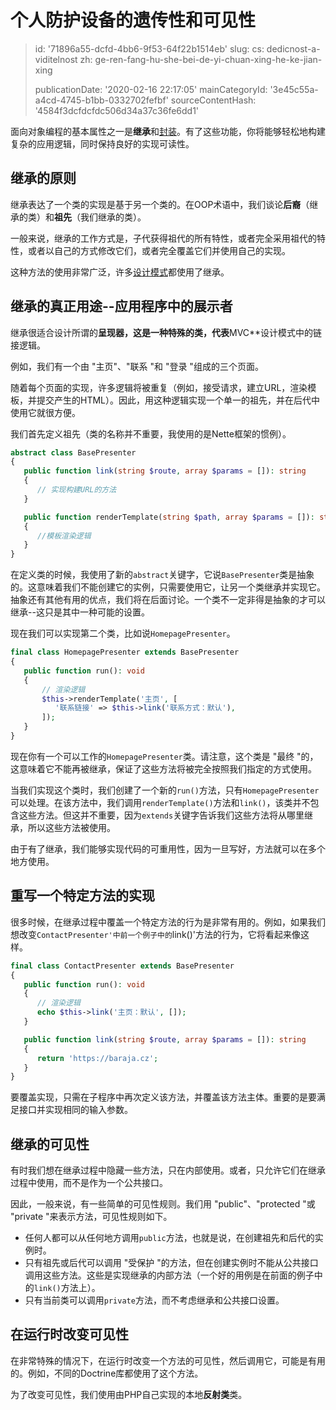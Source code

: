 个人防护设备的遗传性和可见性
==============

> id: '71896a55-dcfd-4bb6-9f53-64f22b1514eb'
> slug:
> 	cs: dedicnost-a-viditelnost
> 	zh: ge-ren-fang-hu-she-bei-de-yi-chuan-xing-he-ke-jian-xing
> 
> publicationDate: '2020-02-16 22:17:05'
> mainCategoryId: '3e45c55a-a4cd-4745-b1bb-0332702fefbf'
> sourceContentHash: '4584f3dcfdcfdc506d34a37c36fe6dd1'

面向对象编程的基本属性之一是**继承**和<a href="/encapsulation">封装</a>。有了这些功能，你将能够轻松地构建复杂的应用逻辑，同时保持良好的实现可读性。

继承的原则
-------------------

继承表达了一个类的实现是基于另一个类的。在OOP术语中，我们谈论**后裔**（继承的类）和**祖先**（我们继承的类）。

一般来说，继承的工作方式是，子代获得祖代的所有特性，或者完全采用祖代的特性，或者以自己的方式修改它们，或者完全覆盖它们并使用自己的实现。

这种方法的使用非常广泛，许多<a href="/design-patterns">设计模式</a>都使用了继承。

继承的真正用途--应用程序中的展示者
--------------------

继承很适合设计所谓的**呈现器，这是一种特殊的类，代表**MVC**设计模式中的链接逻辑。

例如，我们有一个由 "主页"、"联系 "和 "登录 "组成的三个页面。

随着每个页面的实现，许多逻辑将被重复（例如，接受请求，建立URL，渲染模板，并提交产生的HTML）。因此，用这种逻辑实现一个单一的祖先，并在后代中使用它就很方便。

我们首先定义祖先（类的名称并不重要，我使用的是Nette框架的惯例）。

```php
abstract class BasePresenter
{
   public function link(string $route, array $params = []): string
   {
      // 实现构建URL的方法
   }

   public function renderTemplate(string $path, array $params = []): string
   {
      //模板渲染逻辑
   }
}
```

在定义类的时候，我使用了新的`abstract`关键字，它说`BasePresenter`类是抽象的。这意味着我们不能创建它的实例，只需要使用它，让另一个类继承并实现它。抽象还有其他有用的优点，我们将在后面讨论。一个类不一定非得是抽象的才可以继承--这只是其中一种可能的设置。

现在我们可以实现第二个类，比如说`HomepagePresenter`。

```php
final class HomepagePresenter extends BasePresenter
{
   public function run(): void
   {
       // 渲染逻辑
       $this->renderTemplate('主页', [
          '联系链接' => $this->link('联系方式：默认'),
       ]);
   }
}
```

现在你有一个可以工作的`HomepagePresenter`类。请注意，这个类是 "最终 "的，这意味着它不能再被继承，保证了这些方法将被完全按照我们指定的方式使用。

当我们实现这个类时，我们创建了一个新的`run()`方法，只有`HomepagePresenter`可以处理。在该方法中，我们调用`renderTemplate()`方法和`link()`，该类并不包含这些方法。但这并不重要，因为`extends`关键字告诉我们这些方法将从哪里继承，所以这些方法被使用。

由于有了继承，我们能够实现代码的可重用性，因为一旦写好，方法就可以在多个地方使用。

重写一个特定方法的实现
------------

很多时候，在继承过程中覆盖一个特定方法的行为是非常有用的。例如，如果我们想改变`ContactPresenter'中前一个例子中的`link()'方法的行为，它将看起来像这样。

```php
final class ContactPresenter extends BasePresenter
{
   public function run(): void
   {
      // 渲染逻辑
      echo $this->link('主页：默认', []);
   }

   public function link(string $route, array $params = []): string
   {
      return 'https://baraja.cz';
   }
}
```

要覆盖实现，只需在子程序中再次定义该方法，并覆盖该方法主体。重要的是要满足接口并实现相同的输入参数。

继承的可见性
--------------------------

有时我们想在继承过程中隐藏一些方法，只在内部使用。或者，只允许它们在继承过程中使用，而不是作为一个公共接口。

因此，一般来说，有一些简单的可见性规则。我们用 "public"、"protected "或 "private "来表示方法，可见性规则如下。

- 任何人都可以从任何地方调用`public`方法，也就是说，在创建祖先和后代的实例时。
- 只有祖先或后代可以调用 "受保护 "的方法，但在创建实例时不能从公共接口调用这些方法。这些是实现继承的内部方法（一个好的用例是在前面的例子中的`link()`方法上）。
- 只有当前类可以调用`private`方法，而不考虑继承和公共接口设置。

在运行时改变可见性
----------------------------

在非常特殊的情况下，在运行时改变一个方法的可见性，然后调用它，可能是有用的。例如，不同的Doctrine库都使用了这个方法。

为了改变可见性，我们使用由PHP自己实现的本地**反射类**类。
